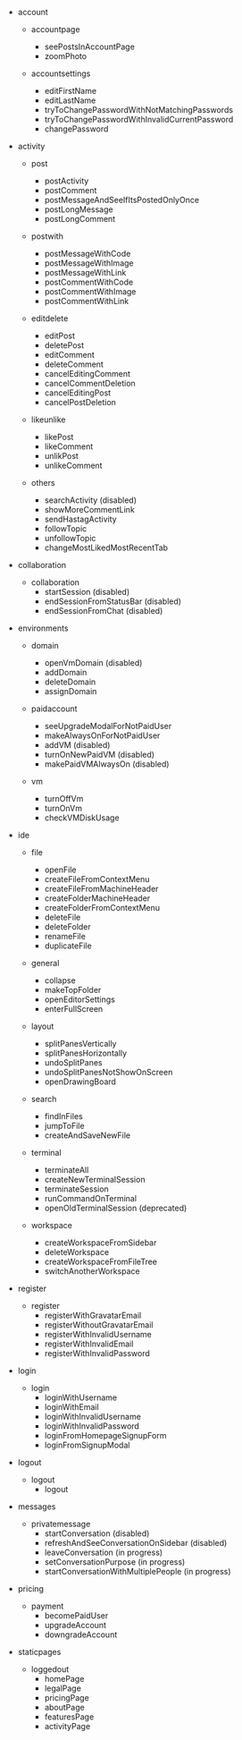 - account

  - accountpage
    - seePostsInAccountPage
    - zoomPhoto

  - accountsettings
    - editFirstName
    - editLastName
    - tryToChangePasswordWithNotMatchingPasswords
    - tryToChangePasswordWithInvalidCurrentPassword
    - changePassword


- activity

  - post
    - postActivity
    - postComment
    - postMessageAndSeeIfItsPostedOnlyOnce
    - postLongMessage
    - postLongComment

  - postwith
    - postMessageWithCode
    - postMessageWithImage
    - postMessageWithLink
    - postCommentWithCode
    - postCommentWithImage
    - postCommentWithLink

  - editdelete
    - editPost
    - deletePost
    - editComment
    - deleteComment
    - cancelEditingComment
    - cancelCommentDeletion
    - cancelEditingPost
    - cancelPostDeletion

  - likeunlike
    - likePost
    - likeComment
    - unlikPost
    - unlikeComment

  - others
    - searchActivity (disabled)
    - showMoreCommentLink
    - sendHastagActivity
    - followTopic
    - unfollowTopic
    - changeMostLikedMostRecentTab


- collaboration
  - collaboration
    - startSession (disabled)
    - endSessionFromStatusBar (disabled)
    - endSessionFromChat (disabled)


- environments
  - domain
    - openVmDomain (disabled)
    - addDomain
    - deleteDomain
    - assignDomain

  - paidaccount
    - seeUpgradeModalForNotPaidUser
    - makeAlwaysOnForNotPaidUser
    - addVM (disabled)
    - turnOnNewPaidVM (disabled)
    - makePaidVMAlwaysOn (disabled)

  - vm
    - turnOffVm
    - turnOnVm
    - checkVMDiskUsage


- ide
  - file
    - openFile
    - createFileFromContextMenu
    - createFileFromMachineHeader
    - createFolderMachineHeader
    - createFolderFromContextMenu
    - deleteFile
    - deleteFolder
    - renameFile
    - duplicateFile

  - general
    - collapse
    - makeTopFolder
    - openEditorSettings
    - enterFullScreen

  - layout
    - splitPanesVertically
    - splitPanesHorizontally
    - undoSplitPanes
    - undoSplitPanesNotShowOnScreen
    - openDrawingBoard

  - search
    - findInFiles
    - jumpToFile
    - createAndSaveNewFile

  - terminal
    - terminateAll
    - createNewTerminalSession
    - terminateSession
    - runCommandOnTerminal
    - openOldTerminalSession (deprecated)

  - workspace
    - createWorkspaceFromSidebar
    - deleteWorkspace
    - createWorkspaceFromFileTree
    - switchAnotherWorkspace


- register
  - register
    - registerWithGravatarEmail
    - registerWithoutGravatarEmail
    - registerWithInvalidUsername
    - registerWithInvalidEmail
    - registerWithInvalidPassword


- login
  - login
    - loginWithUsername
    - loginWithEmail
    - loginWithInvalidUsername
    - loginWithInvalidPassword
    - loginFromHomepageSignupForm
    - loginFromSignupModal


- logout
  - logout
    - logout


- messages
  - privatemessage
    - startConversation (disabled)
    - refreshAndSeeConversationOnSidebar (disabled)
    - leaveConversation (in progress)
    - setConversationPurpose (in progress)
    - startConversationWithMultiplePeople (in progress)


- pricing
  - payment
    - becomePaidUser
    - upgradeAccount
    - downgradeAccount


- staticpages
  - loggedout
    - homePage
    - legalPage
    - pricingPage
    - aboutPage
    - featuresPage
    - activityPage
